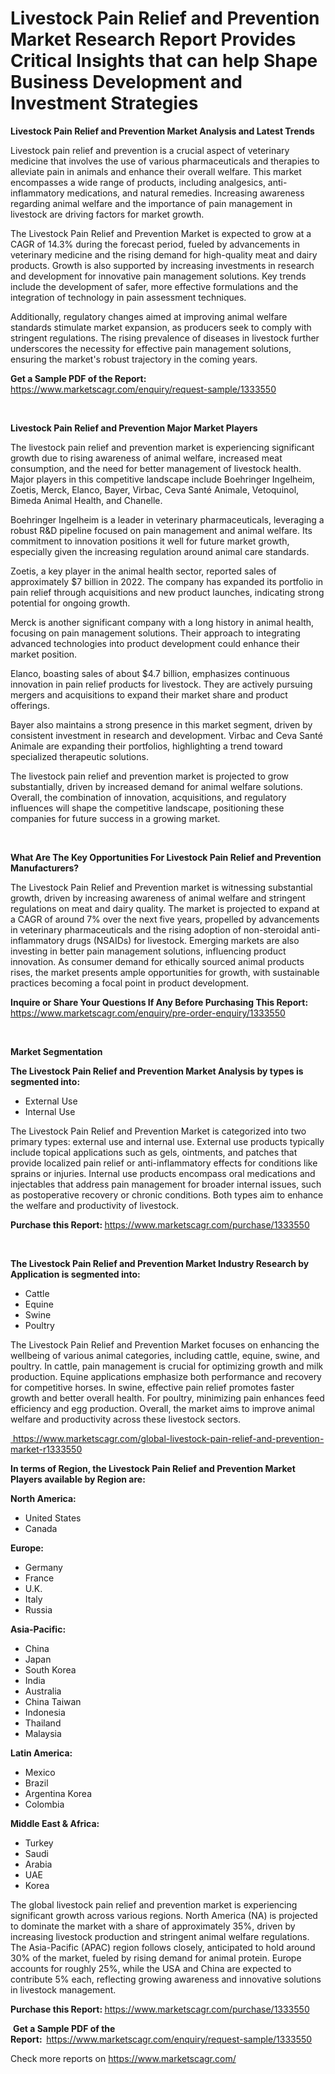 <p><h1>Livestock Pain Relief and Prevention Market Research Report Provides Critical Insights that can help Shape Business Development and Investment Strategies</h1></p><p><strong>Livestock Pain Relief and Prevention Market Analysis and Latest Trends</strong></p>
<p><p>Livestock pain relief and prevention is a crucial aspect of veterinary medicine that involves the use of various pharmaceuticals and therapies to alleviate pain in animals and enhance their overall welfare. This market encompasses a wide range of products, including analgesics, anti-inflammatory medications, and natural remedies. Increasing awareness regarding animal welfare and the importance of pain management in livestock are driving factors for market growth.</p><p>The Livestock Pain Relief and Prevention Market is expected to grow at a CAGR of 14.3% during the forecast period, fueled by advancements in veterinary medicine and the rising demand for high-quality meat and dairy products. Growth is also supported by increasing investments in research and development for innovative pain management solutions. Key trends include the development of safer, more effective formulations and the integration of technology in pain assessment techniques.</p><p>Additionally, regulatory changes aimed at improving animal welfare standards stimulate market expansion, as producers seek to comply with stringent regulations. The rising prevalence of diseases in livestock further underscores the necessity for effective pain management solutions, ensuring the market's robust trajectory in the coming years.</p></p>
<p><strong>Get a Sample PDF of the Report:&nbsp;</strong> <a href="https://www.marketscagr.com/enquiry/request-sample/1333550?utm_campaign=2795&utm_medium=2&utm_source=Github&utm_content=ia&utm_term=24032025&utm_id=livestock-pain-relief-and-prevention">https://www.marketscagr.com/enquiry/request-sample/1333550</a></p>
<p>&nbsp;</p>
<p><strong>Livestock Pain Relief and Prevention Major Market Players</strong></p>
<p><p>The livestock pain relief and prevention market is experiencing significant growth due to rising awareness of animal welfare, increased meat consumption, and the need for better management of livestock health. Major players in this competitive landscape include Boehringer Ingelheim, Zoetis, Merck, Elanco, Bayer, Virbac, Ceva Santé Animale, Vetoquinol, Bimeda Animal Health, and Chanelle.</p><p>Boehringer Ingelheim is a leader in veterinary pharmaceuticals, leveraging a robust R&D pipeline focused on pain management and animal welfare. Its commitment to innovation positions it well for future market growth, especially given the increasing regulation around animal care standards.</p><p>Zoetis, a key player in the animal health sector, reported sales of approximately $7 billion in 2022. The company has expanded its portfolio in pain relief through acquisitions and new product launches, indicating strong potential for ongoing growth.</p><p>Merck is another significant company with a long history in animal health, focusing on pain management solutions. Their approach to integrating advanced technologies into product development could enhance their market position.</p><p>Elanco, boasting sales of about $4.7 billion, emphasizes continuous innovation in pain relief products for livestock. They are actively pursuing mergers and acquisitions to expand their market share and product offerings.</p><p>Bayer also maintains a strong presence in this market segment, driven by consistent investment in research and development. Virbac and Ceva Santé Animale are expanding their portfolios, highlighting a trend toward specialized therapeutic solutions.</p><p>The livestock pain relief and prevention market is projected to grow substantially, driven by increased demand for animal welfare solutions. Overall, the combination of innovation, acquisitions, and regulatory influences will shape the competitive landscape, positioning these companies for future success in a growing market.</p></p>
<p>&nbsp;</p>
<p><strong>What Are The Key Opportunities For Livestock Pain Relief and Prevention Manufacturers?</strong></p>
<p><p>The Livestock Pain Relief and Prevention market is witnessing substantial growth, driven by increasing awareness of animal welfare and stringent regulations on meat and dairy quality. The market is projected to expand at a CAGR of around 7% over the next five years, propelled by advancements in veterinary pharmaceuticals and the rising adoption of non-steroidal anti-inflammatory drugs (NSAIDs) for livestock. Emerging markets are also investing in better pain management solutions, influencing product innovation. As consumer demand for ethically sourced animal products rises, the market presents ample opportunities for growth, with sustainable practices becoming a focal point in product development.</p></p>
<p><strong>Inquire or Share Your Questions If Any Before Purchasing This Report:</strong> <a href="https://www.marketscagr.com/enquiry/pre-order-enquiry/1333550?utm_campaign=2795&utm_medium=2&utm_source=Github&utm_content=ia&utm_term=24032025&utm_id=livestock-pain-relief-and-prevention">https://www.marketscagr.com/enquiry/pre-order-enquiry/1333550</a></p>
<p>&nbsp;</p>
<p><strong>Market Segmentation</strong></p>
<p><strong>The Livestock Pain Relief and Prevention Market Analysis by types is segmented into:</strong></p>
<p><ul><li>External Use</li><li>Internal Use</li></ul></p>
<p><p>The Livestock Pain Relief and Prevention Market is categorized into two primary types: external use and internal use. External use products typically include topical applications such as gels, ointments, and patches that provide localized pain relief or anti-inflammatory effects for conditions like sprains or injuries. Internal use products encompass oral medications and injectables that address pain management for broader internal issues, such as postoperative recovery or chronic conditions. Both types aim to enhance the welfare and productivity of livestock.</p></p>
<p><strong>Purchase this Report:&nbsp;</strong><a href="https://www.marketscagr.com/purchase/1333550?utm_campaign=2795&utm_medium=2&utm_source=Github&utm_content=ia&utm_term=24032025&utm_id=livestock-pain-relief-and-prevention">https://www.marketscagr.com/purchase/1333550</a></p>
<p>&nbsp;</p>
<p><strong>The Livestock Pain Relief and Prevention Market Industry Research by Application is segmented into:</strong></p>
<p><ul><li>Cattle</li><li>Equine</li><li>Swine</li><li>Poultry</li></ul></p>
<p><p>The Livestock Pain Relief and Prevention Market focuses on enhancing the wellbeing of various animal categories, including cattle, equine, swine, and poultry. In cattle, pain management is crucial for optimizing growth and milk production. Equine applications emphasize both performance and recovery for competitive horses. In swine, effective pain relief promotes faster growth and better overall health. For poultry, minimizing pain enhances feed efficiency and egg production. Overall, the market aims to improve animal welfare and productivity across these livestock sectors.</p></p>
<p><a href="https://www.marketscagr.com/global-livestock-pain-relief-and-prevention-market-r1333550?utm_campaign=2795&utm_medium=2&utm_source=Github&utm_content=ia&utm_term=24032025&utm_id=livestock-pain-relief-and-prevention">&nbsp;https://www.marketscagr.com/global-livestock-pain-relief-and-prevention-market-r1333550</a></p>
<p><strong>In terms of Region, the Livestock Pain Relief and Prevention Market Players available by Region are:</strong></p>
<p>
    <p> <strong> North America: </strong>
        <ul>
            <li>United States</li>
            <li>Canada</li>
        </ul>
        </p> 
    <p> <strong> Europe: </strong>
        <ul>
            <li>Germany</li>
            <li>France</li>
            <li>U.K.</li>
            <li>Italy</li>
            <li>Russia</li>
        </ul>
        </p> 
    <p> <strong> Asia-Pacific: </strong>
        <ul>
            <li>China</li>
            <li>Japan</li>
            <li>South Korea</li>
            <li>India</li>
            <li>Australia</li>
            <li>China Taiwan</li>
            <li>Indonesia</li>
            <li>Thailand</li>
            <li>Malaysia</li>
        </ul>
        </p> 
    <p> <strong> Latin America: </strong>
        <ul>
            <li>Mexico</li>
            <li>Brazil</li>
            <li>Argentina Korea</li>
            <li>Colombia</li>
        </ul>
        </p> 
    <p> <strong> Middle East & Africa: </strong>
        <ul>
            <li>Turkey</li>
            <li>Saudi</li>
            <li>Arabia</li>
            <li>UAE</li>
            <li>Korea</li>
        </ul>
    </p>
    </p>
<p><p>The global livestock pain relief and prevention market is experiencing significant growth across various regions. North America (NA) is projected to dominate the market with a share of approximately 35%, driven by increasing livestock production and stringent animal welfare regulations. The Asia-Pacific (APAC) region follows closely, anticipated to hold around 30% of the market, fueled by rising demand for animal protein. Europe accounts for roughly 25%, while the USA and China are expected to contribute 5% each, reflecting growing awareness and innovative solutions in livestock management.</p></p>
<p><strong>Purchase this Report: </strong><a href="https://www.marketscagr.com/purchase/1333550?utm_campaign=2795&utm_medium=2&utm_source=Github&utm_content=ia&utm_term=24032025&utm_id=livestock-pain-relief-and-prevention">https://www.marketscagr.com/purchase/1333550</a></p>
<p>&nbsp;<strong>Get a Sample PDF of the Report:&nbsp;&nbsp;</strong><a href="https://www.marketscagr.com/enquiry/request-sample/1333550?utm_campaign=2795&utm_medium=2&utm_source=Github&utm_content=ia&utm_term=24032025&utm_id=livestock-pain-relief-and-prevention">https://www.marketscagr.com/enquiry/request-sample/1333550</a></p>
<p><strong></strong></p>
<p>Check more reports on <a href="https://www.marketscagr.com/?utm_campaign=2795&utm_medium=2&utm_source=Github&utm_content=ia&utm_term=24032025&utm_id=livestock-pain-relief-and-prevention">https://www.marketscagr.com/</a></p>